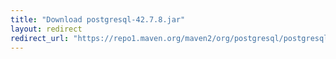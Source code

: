 ```yaml
---
title: "Download postgresql-42.7.8.jar"
layout: redirect
redirect_url: "https://repo1.maven.org/maven2/org/postgresql/postgresql/42.7.8/postgresql-42.7.8.jar"
---
```

